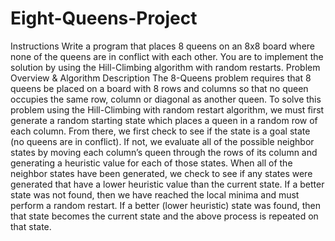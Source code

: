 # Eight-Queens-Project
Instructions
Write a program that places 8 queens on an 8x8 board where none of the queens are in conflict with each other.  You are to implement the solution by using the Hill-Climbing algorithm with random restarts.
Problem Overview & Algorithm Description
The 8-Queens problem requires that 8 queens be placed on a board with 8 rows and columns so that no queen occupies the same row, column or diagonal as another queen.  To solve this problem using the Hill-Climbing with random restart algorithm, we must first generate a random starting state which places a queen in a random row of each column.  From there, we first check to see if the state is a goal state (no queens are in conflict). If not, we evaluate all of the possible neighbor states by moving each column’s queen through the rows of its column and generating a heuristic value for each of those states.  When all of the neighbor states have been generated, we check to see if any states were generated that have a lower heuristic value than the current state.  If a better state was not found, then we have reached the local minima and must perform a random restart.  If a better (lower heuristic) state was found, then that state becomes the current state and the above process is repeated on that state. 
